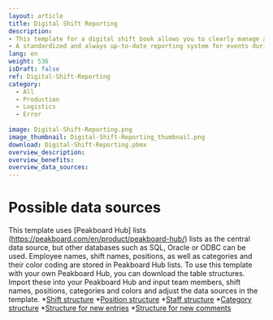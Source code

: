 ```yaml
---
layout: article
title: Digital Shift Reporting
description: 
- This template for a digital shift book allows you to clearly manage all relevant information about your shifts. Each entry in the shift book contains the name of the person who created the report, the position and shift concerned, the time and the category of the entry. 
- A standardized and always up-to-date reporting system for events during the shift is essential for successful shift handovers. With this digital shift book, you can keep an eye on irregularities and problems in order to increase efficiency and safety in operations. You also have the option of adding comments to the messages to further simplify communication. This template is versatile and customizable and is suitable for both logistics and production companies. Download the template now and optimize your shift planning!
lang: en
weight: 536
isDraft: false
ref: Digital-Shift-Reporting
category:
  - All
  - Production
  - Logistics
  - Error
 
image: Digital-Shift-Reporting.png
image_thumbnail: Digital-Shift-Reporting_thumbnail.png
download: Digital-Shift-Reporting.pbmx
overview_description:
overview_benefits:
overview_data_sources:
---
```


# Possible data sources

This template uses [Peakboard Hub] lists (https://peakboard.com/en/product/peakboard-hub/) lists as the central data source, but other databases such as SQL, Oracle or ODBC can be used. Employee names, shift names, positions, as well as categories and their color coding are stored in Peakboard Hub lists. To use this template with your own Peakboard Hub, you can download the table structures. Import these into your Peakboard Hub and input team members, shift names, positions, categories and colors and adjust the data sources in the template.
*<a href="Template_Digital_Shift_Report_Shift.csv" class="inline" download>Shift structure</a>
*<a href="Template_Digital_Shift_Report_Position.csv" class="inline" download>Position structure</a>
*<a href="Template_Digital_Shift_Report_Staff.csv" class="inline" download>Staff structure</a>
*<a href="Template_Digital_Shift_Report_Category.csv" class="inline" download>Category structure</a> 
*<a href="Template_Digital_Shift_Report_Combined.csv" class="inline" download>Structure for new entries</a>
*<a href="Template_Digital_Shift_Report_Comments.csv" class="inline" download>Structure for new comments</a>




